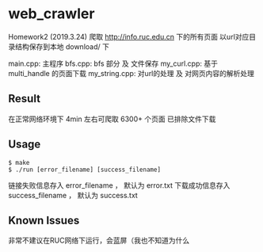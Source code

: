 # web_crawler

Homework2 (2019.3.24)
爬取 http://info.ruc.edu.cn 下的所有页面 
以url对应目录结构保存到本地 download/ 下

main.cpp: 主程序
bfs.cpp: bfs 部分 及 文件保存
my_curl.cpp: 基于 multi_handle 的页面下载 
my_string.cpp: 对url的处理 及 对网页内容的解析处理


## Result
在正常网络环境下 4min 左右可爬取 6300+ 个页面
已排除文件下载

## Usage
```
$ make
$ ./run [error_filename] [success_filename]
```
链接失败信息存入 error_filename ， 默认为 error.txt
下载成功信息存入 success_filename ， 默认为 success.txt

## Known Issues 
非常不建议在RUC网络下运行，会蓝屏（我也不知道为什么